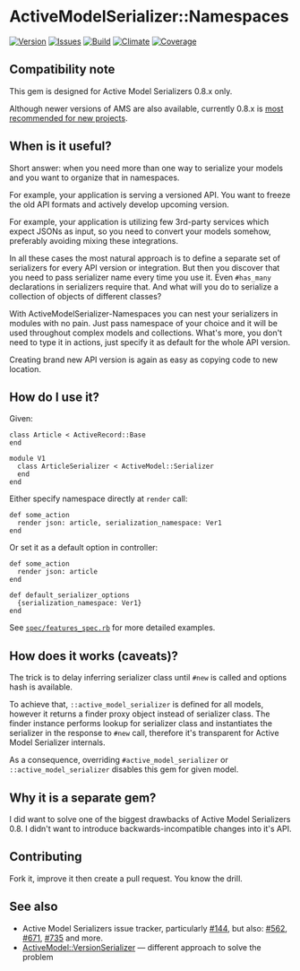 # ActiveModelSerializer::Namespaces

[![Version][badge-version]][about-version]
[![Issues][badge-issues]][about-issues]
[![Build][badge-travis]][about-travis]
[![Climate][badge-climate]][about-climate]
[![Coverage][badge-coverage]][about-coverage]

## Compatibility note

This gem is designed for Active Model Serializers 0.8.x only.

Although newer versions of AMS are also available, currently 0.8.x is
[most recommended for new projects][ams-maintenance].

## When is it useful?

Short answer: when you need more than one way to serialize your models and
you want to organize that in namespaces.

For example, your application is serving a versioned API.  You want to
freeze the old API formats and actively develop upcoming version.

For example, your application is utilizing few 3rd-party services which expect
JSONs as input, so you need to convert your models somehow, preferably avoiding
mixing these integrations.

In all these cases the most natural approach is to define a separate set of
serializers for every API version or integration.  But then you discover that
you need to pass serializer name every time you use it.  Even `#has_many`
declarations in serializers require that.  And what will you do to serialize
a collection of objects of different classes?

With ActiveModelSerializer-Namespaces you can nest your serializers in modules
with no pain.  Just pass namespace of your choice and it will be used throughout
complex models and collections.  What's more, you don't need to type it in
actions, just specify it as default for the whole API version.

Creating brand new API version is again as easy as copying code to new location.

## How do I use it?

Given:

    class Article < ActiveRecord::Base
    end

    module V1
      class ArticleSerializer < ActiveModel::Serializer
      end
    end

Either specify namespace directly at `render` call:

    def some_action
      render json: article, serialization_namespace: Ver1
    end

Or set it as a default option in controller:

    def some_action
      render json: article
    end

    def default_serializer_options
      {serialization_namespace: Ver1}
    end

See [`spec/features_spec.rb`][spec-features] for more detailed examples.

## How does it works (caveats)?

The trick is to delay inferring serializer class until `#new` is called and
options hash is available.

To achieve that, `::active_model_serializer` is defined for all models, however
it returns a finder proxy object instead of serializer class.  The finder
instance performs lookup for serializer class and instantiates the serializer
in the response to `#new` call, therefore it's transparent for
Active Model Serializer internals.

As a consequence, overriding `#active_model_serializer`
or `::active_model_serializer` disables this gem for given model.

## Why it is a separate gem?

I did want to solve one of the biggest drawbacks of Active Model Serializers
0.8.  I didn't want to introduce backwards-incompatible changes into it's API.

## Contributing

Fork it, improve it then create a pull request.  You know the drill.

## See also

*   Active Model Serializers issue tracker, particularly [#144][ams-issue-144],
    but also: [#562][ams-issue-562], [#671][ams-issue-671],
    [#735][ams-issue-735] and more.
*   [ActiveModel::VersionSerializer][ams-contrib-version] — different approach
    to solve the problem

[ams-maintenance]: https://github.com/rails-api/active_model_serializers#maintenance-please-read
[ams-contrib-version]: https://github.com/hookercookerman/active_model_version_serializers
[ams-issue-144]: https://github.com/rails-api/active_model_serializers/issues/144
[ams-issue-562]: https://github.com/rails-api/active_model_serializers/issues/562
[ams-issue-671]: https://github.com/rails-api/active_model_serializers/issues/671
[ams-issue-735]: https://github.com/rails-api/active_model_serializers/issues/735
[spec-features]: https://github.com/skalee/active_model_serializers-namespaces/blob/master/spec/features_spec.rb

[about-climate]: https://codeclimate.com/github/skalee/active_model_serializers-namespaces
[about-coverage]: https://coveralls.io/r/skalee/active_model_serializers-namespaces
[about-issues]: https://github.com/skalee/active_model_serializers-namespaces/issues
[about-travis]: https://travis-ci.org/skalee/active_model_serializers-namespaces
[about-version]: https://rubygems.org/
[badge-climate]: https://img.shields.io/codeclimate/github/skalee/active_model_serializers-namespaces.svg
[badge-coverage]: https://img.shields.io/coveralls/skalee/active_model_serializers-namespaces.svg
[badge-issues]: https://img.shields.io/github/issues-raw/skalee/active_model_serializers-namespaces.svg
[badge-travis]: https://img.shields.io/travis/skalee/active_model_serializers-namespaces.svg
[badge-version]: https://img.shields.io/gem/v/active_model_serializer-namespaces.svg
